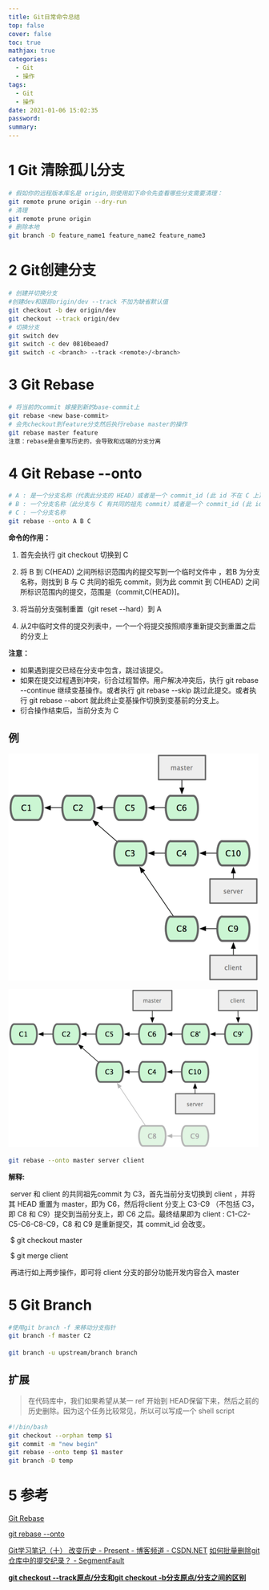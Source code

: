 ```yaml
---
title: Git日常命令总结
top: false
cover: false
toc: true
mathjax: true
categories:
  - Git
  - 操作
tags:
  - Git
  - 操作
date: 2021-01-06 15:02:35
password:
summary:
---
```


# 1 Git 清除孤儿分支

```bash
# 假如你的远程版本库名是 origin,则使用如下命令先查看哪些分支需要清理：
git remote prune origin --dry-run
# 清理
git remote prune origin
# 删除本地
git branch -D feature_name1 feature_name2 feature_name3
```

# 2 Git创建分支

```bash
# 创建并切换分支
#创建dev和跟踪origin/dev --track 不加为缺省默认值
git checkout -b dev origin/dev
git checkout --track origin/dev
# 切换分支
git switch dev
git switch -c dev 0810beaed7
git switch -c <branch> --track <remote>/<branch>
```

# 3 Git Rebase 

```bash
# 将当前的commit 嫁接到新的base-commit上
git rebase <new base-commit> 
# 会先checkout到feature分支然后执行rebase master的操作
git rebase master feature
注意：rebase是会重写历史的，会导致和远端的分支分离
```

# 4 Git Rebase --onto

```bash
# A : 是一个分支名称（代表此分支的 HEAD）或者是一个 commit_id (此 id 不在 C 上)      
# B : 一个分支名称（此分支与 C 有共同的祖先 commit）或者是一个 commit_id (此 id 在 C 上)     
# C : 一个分支名称
git rebase --onto A B C 
```

**命令的作用：**

1. 首先会执行 git checkout 切换到 C

2.  将 B 到 C(HEAD) 之间所标识范围内的提交写到一个临时文件中 ，若B 为分支名称，则找到 B 与 C 共同的祖先 commit，则为此 commit 到 C(HEAD) 之间所标识范围内的提交，范围是（commit,C(HEAD)]。

3. 将当前分支强制重置（git reset --hard）到 A

4. 从2中临时文件的提交列表中，一个一个将提交按照顺序重新提交到重置之后的分支上

**注意：**

* 如果遇到提交已经在分支中包含，跳过该提交。
* 如果在提交过程遇到冲突，衍合过程暂停。用户解决冲突后，执行 git rebase --continue 继续变基操作。或者执行 git rebase --skip 跳过此提交。或者执行 git rebase --abort 就此终止变基操作切换到变基前的分支上。
* 衍合操作结束后，当前分支为 C

## 例

![原图片](https://raw.githubusercontent.com/lijinzedev/picture/main/img/20210702134539.png)

![执行后](https://raw.githubusercontent.com/lijinzedev/picture/main/img/20210702134615.png)

```bash
git rebase --onto master server client
```

**解释:**

​       server 和 client 的共同祖先commit 为 C3，首先当前分支切换到 client ，并将其 HEAD 重置为 master，即为 C6，然后将client 分支上 C3-C9 （不包括 C3，即 C8 和 C9）提交到当前分支上，即 C6 之后。最终结果即为 client : C1-C2-C5-C6-C8-C9，C8 和 C9 是重新提交，其 commit_id 会改变。

​        $ git checkout master 

​        $ git merge client 

​        再进行如上两步操作，即可将 client 分支的部分功能开发内容合入 master

# 5 Git Branch

```bash
#使用git branch -f 来移动分支指针
git branch -f master C2

git branch -u upstream/branch branch
```



## 扩展

> 在代码库中，我们如果希望从某一 ref 开始到 HEAD保留下来，然后之前的历史删除。因为这个任务比较常见，所以可以写成一个 shell script 

```bash
#!/bin/bash
git checkout --orphan temp $1
git commit -m "new begin"
git rebase --onto temp $1 master
git branch -D temp
```



# 5 参考

[Git Rebase](lixingcong.github.io/2019/12/04/git-rebase/)

[git rebase --onto ](https://www.zhihu.com/question/60279937)

[Git学习笔记（十） 改变历史 - Present - 博客频道 - CSDN.NET](https://link.zhihu.com/?target=http%3A//blog.csdn.net/agul_/article/details/7843182)
[如何批量删除git仓库中的提交纪录？ - SegmentFault](https://link.zhihu.com/?target=https%3A//segmentfault.com/q/1010000002564327)

[**git checkout --track原点/分支和git checkout -b分支原点/分支之间的区别**](http://blog.huati365.com/3qmg2N68XeAQNAK)